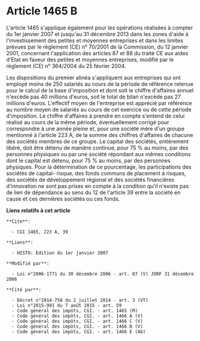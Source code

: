 # Article 1465 B

L'article 1465 s'applique également pour les opérations réalisées à compter du 1er janvier 2007 et jusqu'au 31 décembre 2013
dans les zones d'aide à l'investissement des petites et moyennes entreprises et dans les limites prévues par le règlement
(CE) n° 70/2001 de la Commission, du 12 janvier 2001, concernant l'application des articles 87 et 88 du traité CE aux aides
d'Etat en faveur des petites et moyennes entreprises, modifié par le règlement (CE) n° 364/2004 du 25 février 2004.

Les dispositions du premier alinéa s'appliquent aux entreprises qui ont employé moins de 250 salariés au cours de la période
de référence retenue pour le calcul de la base d'imposition et dont soit le chiffre d'affaires annuel n'excède pas 40
millions d'euros, soit le total de bilan n'excède pas 27 millions d'euros. L'effectif moyen de l'entreprise est apprécié par
référence au nombre moyen de salariés au cours de cet exercice ou de cette période d'imposition. Le chiffre d'affaires à
prendre en compte s'entend de celui réalisé au cours de la même période, éventuellement corrigé pour correspondre à une année
pleine et, pour une société mère d'un groupe mentionné à l'article 223 A, de la somme des chiffres d'affaires de chacune des
sociétés membres de ce groupe. Le capital des sociétés, entièrement libéré, doit être détenu de manière continue, pour 75 %
au moins, par des personnes physiques ou par une société répondant aux mêmes conditions dont le capital est détenu, pour 75 %
au moins, par des personnes physiques. Pour la détermination de ce pourcentage, les participations des sociétés de capital-
risque, des fonds communs de placement à risques, des sociétés de développement régional et des sociétés financières
d'innovation ne sont pas prises en compte à la condition qu'il n'existe pas de lien de dépendance au sens du 12 de l'article
39 entre la société en cause et ces dernières sociétés ou ces fonds.

**Liens relatifs à cet article**

	**Cite**:

	  - CGI 1465, 223 A, 39

	**Liens**:

	  - HISTO: Edition du 1er janvier 2007

	**Modifié par**:

	  - Loi n°2006-1771 du 30 décembre 2006 - art. 87 (V) JORF 31 décembre 2006

	**Cité par**:

	  - Décret n°2014-758 du 2 juillet 2014 - art. 3 (VT)
	  - Loi n°2015-991 du 7 août 2015 - art. 59
	  - Code général des impôts, CGI. - art. 1465 (M)
	  - Code général des impôts, CGI. - art. 1466 A (V)
	  - Code général des impôts, CGI. - art. 1466 C (V)
	  - Code général des impôts, CGI. - art. 1466 D (V)
	  - Code général des impôts, CGI. - art. 1466 E (Ab)
